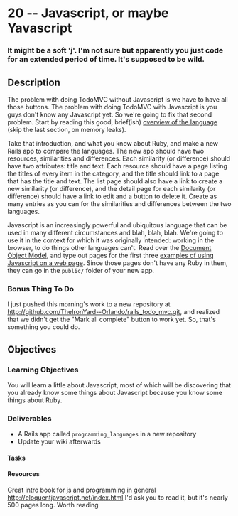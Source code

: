 # 20 -- Javascript, or maybe Yavascript

### It might be a soft 'j'. I'm not sure but apparently you just code for an extended period of time. It's supposed to be wild.

## Description

The problem with doing TodoMVC without Javascript is we have to have all those buttons. The problem with doing TodoMVC with Javascript is you guys don't know any Javascript yet. So we're going to fix that second problem. Start by reading this good, brief(ish) [overview of the language](https://developer.mozilla.org/en-US/docs/Web/JavaScript/A_re-introduction_to_JavaScript) (skip the last section, on memory leaks). 

Take that introduction, and what you know about Ruby, and make a new Rails app to compare the languages. The new app should have two resources, similarities and differences. Each similarity (or difference) should have two attributes: title and text. Each resource should have a page listing the titles of every item in the category, and the title should link to a page that has the title and text. The list page should also have a link to create a new similarity (or difference), and the detail page for each similarity (or difference) should have a link to edit and a button to delete it. Create as many entries as you can for the similarities and differences between the two languages.

Javascript is an increasingly powerful and ubiquitous language that can be used in many different circumstances and blah, blah, blah. We're going to use it in the context for which it was originally intended: working in the browser, to do things other languages can't. Read over the [Document Object Model](https://developer.mozilla.org/en-US/docs/Web/API/Document_Object_Model/Introduction), and type out pages for the first three [examples of using Javascript on a web page](https://developer.mozilla.org/en-US/docs/Web/API/Document_Object_Model/Examples). Since those pages don't have any Ruby in them, they can go in the `public/` folder of your new app.

### Bonus Thing To Do
I just pushed this morning's work to a new repository at http://github.com/TheIronYard--Orlando/rails_todo_mvc.git, and realized that we didn't get the "Mark all complete" button to work yet. So, that's something you could do.

## Objectives

### Learning Objectives

You will learn a little about Javascript, most of which will be discovering that you already know some things about Javascript because you know some things about Ruby.

### Deliverables

* A Rails app called `programming_languages` in a new repository 
* Update your wiki afterwards 
 

#### Tasks


#### Resources

Great intro book for js and programming in general
http://eloquentjavascript.net/index.html
I'd ask you to read it, but it's nearly 500 pages long. Worth reading 
